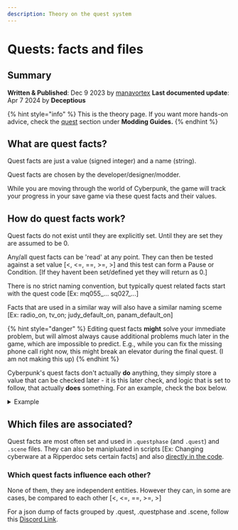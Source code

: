 ```yaml
---
description: Theory on the quest system
---
```


# Quests: facts and files

## Summary

**Written & Published**: Dec 9 2023 by [manavortex](https://app.gitbook.com/u/NfZBoxGegfUqB33J9HXuCs6PVaC3 "mention")                                                                                              **Last documented update**: Apr 7 2024 by **Deceptious**

{% hint style="info" %}
This is the theory page. If you want more hands-on advice, check the [quest](../../../../modding-guides/quest/ "mention") section under **Modding Guides.**
{% endhint %}

## What are quest facts?

Quest facts are just a value (signed integer) and a name (string).

Quest facts are chosen by the developer/designer/modder.

While you are moving through the world of Cyberpunk, the game will track your progress in your save game via these quest facts and their values.

## How do quest facts work?

Quest facts do not exist until they are explicitly set. Until they are set they are assumed to be 0.

Any/all quest facts can be 'read' at any point. They can then be tested against a set value \[<, <=, ==, >=, >] and this test can form a Pause or Condition. \[If they havent been set/defined yet they will return as 0.]

There is no strict naming convention, but typically quest related facts start with the quest code \[Ex: mq055\_... sq027\_...]

Facts that are used in a similar way will also have a similar naming sceme \[Ex: radio\_on, tv\_on; judy\_default\_on, panam\_default\_on]

{% hint style="danger" %}
Editing quest facts **might** solve your immediate problem, but will almost always cause additional problems much later in the game, which are impossible to predict. E.g., while you can fix the missing phone call right now, this might break an elevator during the final quest. (I am not making this up)
{% endhint %}

Cyberpunk's quest facts don't actually **do** anything, they simply store a value that can be checked later - it is this later check, and logic that is set to follow, that actually **does** something. For an example, check the box below.

<details>

<summary>Example</summary>

During the prologue, you can send Delamain to one of three locations. Your choice will be relevant three times, the first of those in the first 24 hours after the prologue:

* When deciding if you get a phone call from Mamá Welles that will trigger [**Heroes**](https://cyberpunk.fandom.com/wiki/Heroes)
* During the rooftop conversation in [**Gimme Danger**](https://cyberpunk.fandom.com/wiki/Gimme_Danger), where it will unlock extra dialogue
* Close to one of the endings in [**Totalimmortal**](https://cyberpunk.fandom.com/wiki/Totalimmortal), where it will unlock an extra conversation

One would naively assume that we can unlock the extra dialogue by changing the quest fact. However, that is not the case: the later checks will consider other things as well.

</details>

## Which files are associated?

Quest facts are most often set and used in `.questphase` (and `.quest`) and `.scene` files. They can also be manipluated in scripts \[Ex: Changing cyberware at a Ripperdoc sets certain facts] and also [directly in the code](https://codeberg.org/adamsmasher/cyberpunk).

### Which quest facts influence each other?

None of them, they are independent entities. However they can, in some are cases, be compared to each other \[<, <=, ==, >=, >]

For a json dump of facts grouped by .quest, .questphase and .scene, follow this [Discord Link](https://discord.com/channels/717692382849663036/803201431657250857/1182394517551321180).

